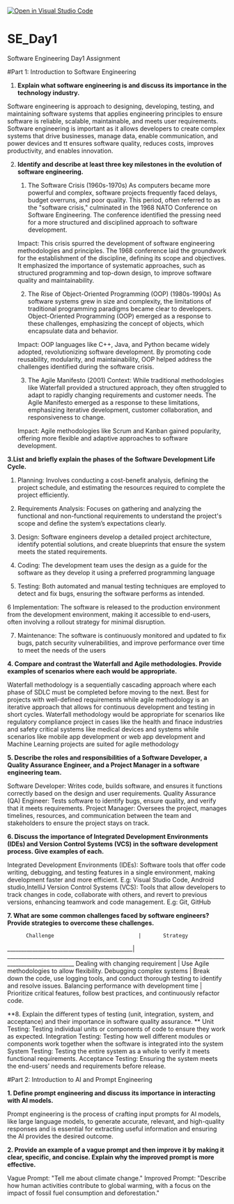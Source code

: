 [![Open in Visual Studio Code](https://classroom.github.com/assets/open-in-vscode-2e0aaae1b6195c2367325f4f02e2d04e9abb55f0b24a779b69b11b9e10269abc.svg)](https://classroom.github.com/online_ide?assignment_repo_id=15594697&assignment_repo_type=AssignmentRepo)
# SE_Day1
Software Engineering Day1 Assignment

#Part 1: Introduction to Software Engineering

1. **Explain what software engineering is and discuss its importance in the technology industry.**
   
  Software engineering is approach to designing, developing, testing, and maintaining software systems that applies engineering principles to ensure software is reliable, scalable, maintainable, and meets user requirements.
  Software engineering is important as it allows developers to create complex systems that drive businesses, manage data, enable communication, and power devices and tt ensures software quality, reduces costs, improves productivity, and enables innovation.


2. **Identify and describe at least three key milestones in the evolution of software engineering.**

     1. The Software Crisis (1960s-1970s)
  As computers became more powerful and complex, software projects frequently faced delays, budget overruns, and poor quality. This period, often referred to as the "software crisis," culminated in the 1968 NATO Conference on Software Engineering. The conference identified the pressing need for a more structured and disciplined approach to software development.
    
    Impact: This crisis spurred the development of software engineering methodologies and principles. The 1968 conference laid the groundwork for the establishment of the discipline, defining its scope and objectives. It emphasized the importance of systematic approaches, such as structured programming and top-down design, to improve software quality and maintainability.
    
    2. The Rise of Object-Oriented Programming (OOP) (1980s-1990s)
   As software systems grew in size and complexity, the limitations of traditional programming paradigms became clear to developers. Object-Oriented Programming (OOP) emerged as a response to these challenges, emphasizing the concept of objects, which encapsulate data and behavior.
    
    Impact: OOP languages like C++, Java, and Python became widely adopted, revolutionizing software development. By promoting code reusability, modularity, and maintainability, OOP helped address the challenges identified during the software crisis.
    
    3. The Agile Manifesto (2001)
    Context: While traditional methodologies like Waterfall provided a structured approach, they often struggled to adapt to rapidly changing requirements and customer needs. The Agile Manifesto emerged as a response to these limitations, emphasizing iterative development, customer collaboration, and responsiveness to change.
    
    Impact: Agile methodologies like Scrum and Kanban gained popularity, offering more flexible and adaptive approaches to software development.


**3.List and briefly explain the phases of the Software Development Life Cycle.**
  1. Planning: Involves conducting a cost-benefit analysis, defining the project schedule, and estimating the resources required to complete the project efficiently.
  
  2. Requirements Analysis: Focuses on gathering and analyzing the functional and non-functional requirements to understand the project's scope and define the system’s expectations clearly.
  
  3. Design: Software engineers develop a detailed project architecture, identify potential solutions, and create blueprints that ensure the system meets the stated requirements.
  
  4. Coding: The development team uses the design as a guide for the software as they develop it using a preferred programming language
  
  5. Testing: Both automated and manual testing techniques are employed to detect and fix bugs, ensuring the software performs as intended.
  
  6 Implementation: The software is released to the production environment from the development environment, making it accessible to end-users, often involving a rollout strategy for minimal disruption.
  
  7. Maintenance: The software is continuously monitored and updated to fix bugs, patch security vulnerabilities, and improve performance over time to meet the needs of the users
   

**4. Compare and contrast the Waterfall and Agile methodologies. Provide examples of scenarios where each would be appropriate.**
   
  Waterfall methodology is a sequentially cascading approach where each phase of SDLC must be completed before moving to the next. Best for projects with well-defined requirements while agile methodology is an iterative approach that allows for continuous development and testing in short cycles.
  Waterfall methodology would be appropriate for scenarios like regulatory compliance project in cases like the health and finace industries and safety critical systems like medical devices and systems while scenarios like mobile app development or web app development and Machine Learning projects are suited for agile methodology

**5. Describe the roles and responsibilities of a Software Developer, a Quality Assurance Engineer, and a Project Manager in a software engineering team.**
   
  Software Developer: Writes code, builds software, and ensures it functions correctly based on the design and user requirements.
  Quality Assurance (QA) Engineer: Tests software to identify bugs, ensure quality, and verify that it meets requirements.
  Project Manager: Oversees the project, manages timelines, resources, and communication between the team and stakeholders to ensure the project stays on track.

**6. Discuss the importance of Integrated Development Environments (IDEs) and Version Control Systems (VCS) in the software development process. Give examples of each.**
   
  Integrated Development Environments (IDEs): Software tools that offer code writing, debugging, and testing features in a single environment, making development faster and more efficient. E.g: Visual Studio Code, Android studio,IntelliJ
  Version Control Systems (VCS): Tools that allow developers to track changes in code, collaborate with others, and revert to previous versions, enhancing teamwork and code management. E.g:  Git, GitHub

**7. What are some common challenges faced by software engineers? Provide strategies to overcome these challenges.**
   
          Challenge                           |       Strategy
 _____________________________________________| ______________________________________________________________________________________________________
  Dealing with changing requirement           | Use Agile methodologies to allow flexibility.
  Debugging complex systems                   | Break down the code, use logging tools, and conduct thorough testing to identify and resolve issues.
  Balancing performance with development time | Prioritize critical features, follow best practices, and continuously refactor code.

**8. Explain the different types of testing (unit, integration, system, and acceptance) and their importance in software quality assurance.
**
  Unit Testing: Testing individual units or components of code to ensure they work as expected.
  Integration Testing: Testing how well different modules or components work together when the software is integrated into the system
  System Testing: Testing the entire system as a whole to verify it meets functional requirements.
  Acceptance Testing: Ensuring the system meets the end-users’ needs and requirements before release.

#Part 2: Introduction to AI and Prompt Engineering


**1. Define prompt engineering and discuss its importance in interacting with AI models.**

  Prompt engineering is the process of crafting input prompts for AI models, like large language models, to generate accurate, relevant, and high-quality responses and is essential for extracting useful information and ensuring the AI provides the desired outcome.

**2. Provide an example of a vague prompt and then improve it by making it clear, specific, and concise. Explain why the improved prompt is more effective.**

  Vague Prompt: "Tell me about climate change."
  Improved Prompt: "Describe how human activities contribute to global warming, with a focus on the impact of fossil fuel consumption and deforestation."
